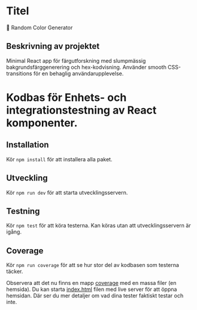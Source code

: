 # Titel

🎨 Random Color Generator

## Beskrivning av projektet

Minimal React app för färgutforskning med slumpmässig bakgrundsfärggenerering och hex-kodvisning. Använder smooth CSS-transitions för en behaglig användarupplevelse.

# Kodbas för Enhets- och integrationstestning av React komponenter.

## Installation

Kör `npm install` för att installera alla paket.

## Utveckling

Kör `npm run dev` för att starta utvecklingsservern.

## Testning

Kör `npm test` för att köra testerna. Kan köras utan att utvecklingsservern är igång.

## Coverage

Kör `npm run coverage` för att se hur stor del av kodbasen som testerna täcker.

Observera att det nu finns en mapp [coverage](./coverage) med en massa filer (en hemsida). Du kan starta [index.html](./coverage/index.html) filen med live server för att öppna hemsidan. Där ser du mer detaljer om vad dina tester faktiskt testar och inte.

